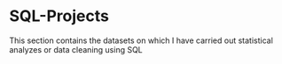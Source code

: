 # SQL-Projects

This section contains the datasets on which I have carried out statistical analyzes or data cleaning using SQL

